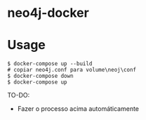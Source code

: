 # neo4j-docker

# Usage
```
$ docker-compose up --build
# copiar neo4j.conf para volume\neoj\conf
$ docker-compose down
$ docker-compose up
```
TO-DO:
  - Fazer o processo acima automáticamente
